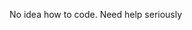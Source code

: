 No idea how to code. Need help seriously

<!---
22Wright/22Wright is a ✨ special ✨ repository because its `README.md` (this file) appears on your GitHub profile.
You can click the Preview link to take a look at your changes.
--->
